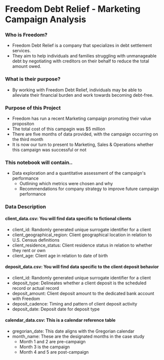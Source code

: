 # Freedom Debt Relief - Marketing Campaign Analysis

### Who is Freedom?

+ Freedom Debt Relief is a company that specializes in debt settlement services.
+ They aim to help individuals and families struggling with unmanageable debt by negotiating with creditors on their behalf to reduce the total amount owed.

### What is their purpose?

+ By working with Freedom Debt Relief, individuals may be able to alleviate their financial burden and work towards becoming debt-free.

### Purpose of this Project

+ Freedom has run a recent Marketing campaign promoting their value propositon
+ The total cost of this campagin was $5 million
+ There are five months of data provided, with the campaign occurring on the third month
+ It is now our turn to present to Marketing, Sales & Operations whether this campaign was successful or not

### This notebook will contain..

+ Data exploration and a quantitative assessment of the campaign's performance
  - Outlining which metrics were chosen and why
  - Recommendations for company strategy to improve future campaign performance
 
### Data Description
#### client_data.csv: You will find data specific to fictional clients

+ client_id: Randomly generated unique surrogate identifier for a client
+ client_geographical_region: Client geographical location in relation to U.S. Census definitions
+ client_residence_status: Client residence status in relation to whether they rent or own
+ client_age: Client age in relation to date of birth

#### deposit_data.csv: You will find data specific to the client deposit behavior

+ client_id: Randomly generated unique surrogate identifier for a client
+ deposit_type: Delineates whether a client deposit is the scheduled record or actual record
+ deposit_amount: Client deposit amount to the dedicated bank account with Freedom
+ deposit_cadence: Timing and pattern of client deposit activity
+ deposit_date: Deposit date for deposit type

#### calendar_data.csv: This is a calendar reference table

+ gregorian_date: This date aligns with the Gregorian calendar
+ month_name: These are the designated months in the case study
  - Month 1 and 2 are pre-campaign
  - Month 3 is the campaign
  - Month 4 and 5 are post-campaign
